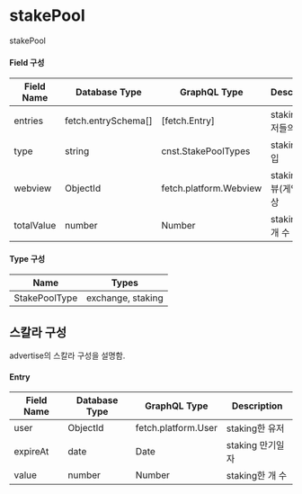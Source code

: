 # stakePool

stakePool

#### Field 구성

| Field Name | Database Type     | GraphQL Type         | Description                |
| ---------- | ----------------- | -------------------- | -------------------------- |
| entries    | fetch.entrySchema[] | [fetch.Entry]          | staking한 유저들의 정보    |
| type       | string            | cnst.StakePoolTypes  | staking의 타입             |
| webview    | ObjectId          | fetch.platform.Webview | staking한 웹뷰(게임?) 대상 |
| totalValue | number            | Number               | staking 총 개 수           |

#### Type 구성

| Name          | Types             |
| ------------- | ----------------- |
| StakePoolType | exchange, staking |

## 스칼라 구성

advertise의 스칼라 구성을 설명함.

#### Entry

| Field Name | Database Type | GraphQL Type      | Description      |
| ---------- | ------------- | ----------------- | ---------------- |
| user       | ObjectId      | fetch.platform.User | staking한 유저   |
| expireAt   | date          | Date              | staking 만기일자 |
| value      | number        | Number            | staking한 개 수  |
